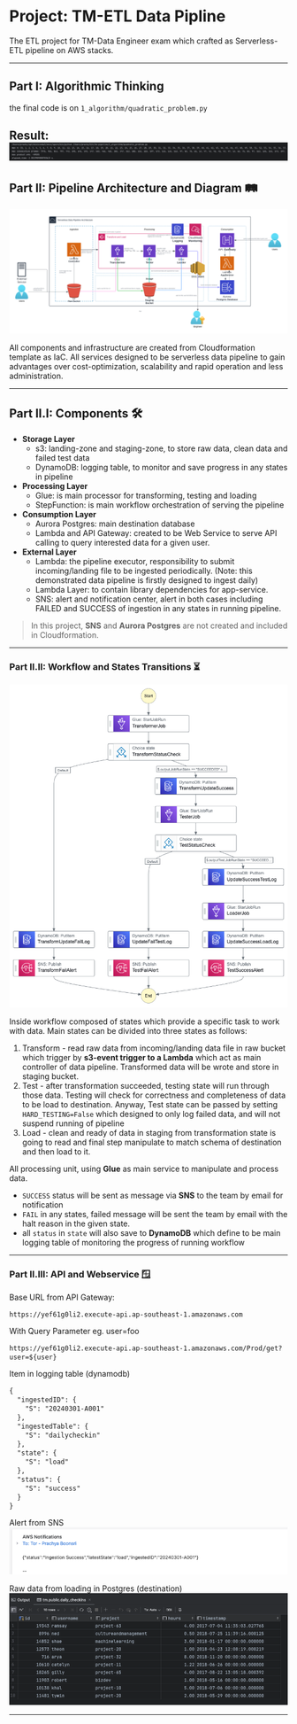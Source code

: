 # Project: TM-ETL Data Pipline

The ETL project for TM-Data Engineer exam which crafted as Serverless-ETL pipeline on AWS stacks.

---

## Part I: Algorithmic Thinking

the final code is on `1_algorithm/quadratic_problem.py`

Result:
![1-algorithm.png](image%2F1-algorithm.png)
---

## Part II: Pipeline Architecture and Diagram 🛤️

![architecture-diagram.png](image%2Farchitecture-diagram.png)

All components and infrastructure are created from Cloudformation template as IaC. All services designed to be
serverless data pipeline
to gain advantages over cost-optimization, scalability and rapid operation and less administration.

---

## Part II.I: Components 🛠️

- **Storage Layer**
    - s3: landing-zone and staging-zone, to store raw data, clean data and failed test data
    - DynamoDB: logging table, to monitor and save progress in any states in pipeline
- **Processing Layer**
    - Glue: is main processor for transforming, testing and loading
    - StepFunction: is main workflow orchestration of serving the pipeline
- **Consumption Layer**
    - Aurora Postgres: main destination database
    - Lambda and API Gateway: created to be Web Service to serve API calling to query interested data for a given user.
- **External Layer**
    - Lambda: the pipeline executor, responsibility to submit incoming/landing file to be ingested periodically.
      (Note: this demonstrated data pipeline is firstly designed to ingest daily)
    - Lambda Layer: to contain library dependencies for app-service.
    - SNS: alert and notification center, alert in both cases including FAILED and SUCCESS of ingestion in any states in
      running pipeline.

> In this project, **SNS** and **Aurora Postgres** are not created and included in Cloudformation.
---

### Part II.II: Workflow and States Transitions ⏳

![stepfunctions_graph_services.png](image%2Fstepfunctions_graph_services.png)

Inside workflow composed of states which provide a specific task to work with data. Main states can be divided into
three states as follows:

1. Transform - read raw data from incoming/landing data file in raw bucket which trigger by **s3-event trigger to a
   Lambda** which act as main controller of data pipeline. Transformed data will be wrote and store in staging bucket.
2. Test - after transformation succeeded, testing state will run through those data. Testing will check for correctness
   and completeness of data to be load to destination. Anyway, Test state can be passed by setting `HARD_TESTING=False`
   which designed to only log failed data, and will not suspend running of pipeline
3. Load - clean and ready of data in staging from transformation state is going to read and final step manipulate to
   match schema of destination and then load to it.

All processing unit, using **Glue** as main service to manipulate and process data.

* `SUCCESS` status will be sent as message via **SNS** to the team by email for notification
* `FAIL` in any states, failed message will be sent the team by email with the halt reason in the given state.
* all `status` in `state` will also save to **DynamoDB** which define to be main logging table of monitoring the
  progress of running workflow

---

### Part II.III: API and Webservice 🪟

Base URL from API Gateway:

```
https://yef61g0li2.execute-api.ap-southeast-1.amazonaws.com
```

With Query Parameter eg. user=foo

```
https://yef61g0li2.execute-api.ap-southeast-1.amazonaws.com/Prod/get?user=${user} 
```

Item in logging table (dynamodb)

```
{
  "ingestedID": {
    "S": "20240301-A001"
  },
  "ingestedTable": {
    "S": "dailycheckin"
  },
  "state": {
    "S": "load"
  },
  "status": {
    "S": "success"
  }
}
```

Alert from SNS
![tm-pipeline-noti.png](image%2Ftm-pipeline-noti.png)

Raw data from loading in Postgres (destination)
![data-in-postgres.png](image%2Fdata-in-postgres.png)

---